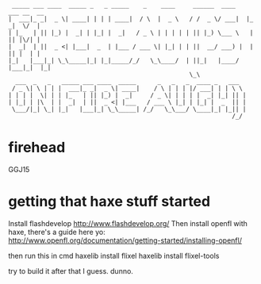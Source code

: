      _____ ___ ____  _____ _   _ _____    _    ____     ______  ____    ___ __  __ 
    |  ___|_ _|  _ \| ____| | | | ____|  / \  |  _ \   / /  _ \/ ___|  |_ _|  \/  |
    | |_   | || |_) |  _| | |_| |  _|   / _ \ | | | | | || |_) \___ \   | || |\/| |
    |  _|  | ||  _ <| |___|  _  | |___ / ___ \| |_| | | ||  __/ ___) |  | || |  | |
    |_|   |___|_| \_\_____|_| |_|_____/_/   \_\____/  | ||_|   |____/  |___|_|  |_|
                                                       \_\                         
      ___  _   _   _____ ___ ____  _____      _   _   _  ____ _   ___  
     / _ \| \ | | |  ___|_ _|  _ \| ____|    / \ | | | |/ ___| | | \ \ 
    | | | |  \| | | |_   | || |_) |  _|     / _ \| | | | |  _| |_| || |
    | |_| | |\  | |  _|  | ||  _ <| |___   / ___ \ |_| | |_| |  _  || |
     \___/|_| \_| |_|   |___|_| \_\_____| /_/   \_\___/ \____|_| |_|| |
                                                                   /_/ 
# firehead
GGJ15


# getting that haxe stuff started
Install flashdevelop http://www.flashdevelop.org/
Then install openfl with haxe, there's a guide here yo: 
http://www.openfl.org/documentation/getting-started/installing-openfl/

then run this in cmd 
haxelib install flixel
haxelib install flixel-tools

try to build it after that I guess. dunno.
